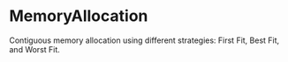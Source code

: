 # MemoryAllocation
Contiguous memory allocation using different strategies: First Fit, Best Fit, and Worst Fit.

